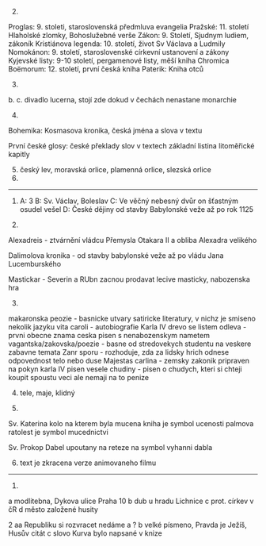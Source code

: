 2. 
Proglas: 9. stoleti, staroslovenská předmluva evangelia
Pražské: 11. století Hlaholské zlomky, Bohoslužebné verše
Zákon: 9. Století, Sjudnym ludiem, zákoník
Kristiánova legenda: 10. století, život Sv Václava a Ludmily
Nomokánon: 9. století, staroslovenské církevní ustanovení a zákony 
Kyjevské listy: 9-10 století, pergamenové listy, měší kniha
Chromica Boëmorum: 12. století, první česká kniha
Paterik: Kniha otců


3. 
b.
c. divadlo lucerna, stojí zde dokud v čechách nenastane monarchie

4.
Bohemika: Kosmasova kronika, česká jména a slova v textu

První české glosy: české překlady slov v textech základní listina litoměřické kapitly

5. český lev, moravská orlice, plamenná orlice, slezská orlice
6. 


---

1.  A: 3
    B: Sv. Václav, Boleslav
    C: Ve věčný nebesný dvůr on šťastným osudel vešel
    D: České dějiny od stavby Babylonské veže až po rok 1125

2. 
Alexadreis - ztvárnění vládcu Přemysla Otakara II a obliba Alexadra velikého

Dalimolova kronika - od stavby babylonské veže až po vládu Jana Lucemburského

Mastickar - Severin a RUbn zacnou prodavat lecive masticky, nabozenska hra


3.
makaronska peozie - basnicke utvary satiricke literatury, v nichz je smiseno nekolik jazyku
vita caroli - autobiografie Karla IV
drevo se listem odleva - prvni obecne znama ceska pisen s nenabozenskym nametem
vagantska/zakovska/poezie - basne od stredovekych studentu na veskere zabavne temata
Zanr sporu - rozhoduje, zda za lidsky hrich odnese odpovednost telo nebo duse
Majestas carlina - zemsky zakonik pripraven na pokyn karla IV
pisen vesele chudiny - pisen o chudych, kteri si chteji koupit spoustu veci ale nemaji na to penize

4. tele, maje, klidný

5. 
Sv. Katerina
kolo na kterem byla mucena
kniha je symbol ucenosti
palmova ratolest je symbol mucednictvi

Sv. Prokop
Dabel upoutany na reteze na symbol vyhanni dabla

6. text je zkracena verze animovaneho filmu

---

1.
a modlitebna, Dykova ulice Praha 10
b dub u hradu Lichnice
c prot. církev v čR
d město založené husity

2
aa Republiku si rozvracet nedáme
a ?
b velké písmeno, Pravda je Ježíš, Husův citát
c slovo Kurva bylo napsané v knize